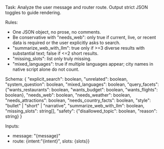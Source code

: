 Task: Analyze the user message and router route. Output strict JSON toggles to guide rendering.

Rules:
- One JSON object, no prose, no comments.
- Be conservative with "needs_web": only true if current, live, or recent data is required or the user explicitly asks to search.
- "summarize_web_with_llm": true only if >=3 diverse results with substantial text; false if <=2 short results.
- "missing_slots": list only truly missing.
- "mixed_languages": true if multiple languages appear; city names in native script alone do not count.

Schema:
{
  "explicit_search": boolean,
  "unrelated": boolean,
  "system_question": boolean,
  "mixed_languages": boolean,
  "query_facets": {"wants_restaurants": boolean, "wants_budget": boolean, "wants_flights": boolean},
  "needs_web": boolean,
  "needs_weather": boolean,
  "needs_attractions": boolean,
  "needs_country_facts": boolean,
  "style": "bullet" | "short" | "narrative",
  "summarize_web_with_llm": boolean,
  "missing_slots": string[],
  "safety": {"disallowed_topic": boolean, "reason": string}
}

Inputs:
- message: "{message}"
- route: {intent:"{intent}", slots: {slots}}
